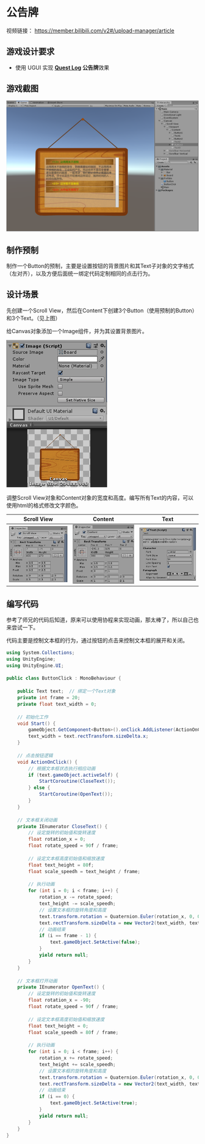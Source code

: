 # 公告牌

视频链接： <https://member.bilibili.com/v2#/upload-manager/article>

## 游戏设计要求

-   使用 UGUI 实现 **[Quest Log](http://www.tasharen.com/ngui/example9.html) 公告牌**效果 

## 游戏截图

![](./img/1.png)

## 制作预制

制作一个Button的预制，主要是设置按钮的背景图片和其Text子对象的文字格式（左对齐），以及方便后面统一绑定代码定制相同的点击行为。

## 设计场景

先创建一个Scroll View，然后在Content下创建3个Button（使用预制的Button）和3个Text。（见上图）

给Canvas对象添加一个Image组件，并为其设置背景图片。

![](img/3.png)

调整Scroll View对象和Content对象的宽度和高度。编写所有Text的内容，可以使用html的格式修改文字颜色。

|  Scroll View   |    Content     |      Text      |
| :------------: | :------------: | :------------: |
| ![](img/4.png) | ![](img/5.png) | ![](img/6.png) |

## 编写代码

参考了师兄的代码后知道，原来可以使用协程来实现动画，那太棒了，所以自己也来尝试一下。

代码主要是控制文本框的行为，通过按钮的点击来控制文本框的展开和关闭。

```c#
using System.Collections;
using UnityEngine;
using UnityEngine.UI;

public class ButtonClick : MonoBehaviour {

    public Text text;  // 绑定一个Text对象
    private int frame = 20;
    private float text_width = 0;

    // 初始化工作
    void Start() {
        gameObject.GetComponent<Button>().onClick.AddListener(ActionOnClick);
        text_width = text.rectTransform.sizeDelta.x;
    }

    // 点击按钮逻辑
    void ActionOnClick() {
        // 根据文本框状态执行相应动画
        if (text.gameObject.activeSelf) {
            StartCoroutine(CloseText());
        } else {
            StartCoroutine(OpenText());
        }
    }

    // 文本框关闭动画
    private IEnumerator CloseText() {
        // 设定旋转的初始值和旋转速度
        float rotation_x = 0;
        float rotate_speed = 90f / frame;

        // 设定文本框高度初始值和缩放速度
        float text_height = 80f;
        float scale_speedh = text_height / frame;

        // 执行动画
        for (int i = 0; i < frame; i++) {
            rotation_x -= rotate_speed;
            text_height -= scale_speedh;
            // 设置文本框的旋转角度和高度
            text.transform.rotation = Quaternion.Euler(rotation_x, 0, 0);
            text.rectTransform.sizeDelta = new Vector2(text_width, text_height);
            // 动画结束
            if (i == frame - 1) {
                text.gameObject.SetActive(false);
            }
            yield return null;
        }
    }

    // 文本框打开动画
    private IEnumerator OpenText() {
        // 设定旋转的初始值和旋转速度
        float rotation_x = -90;
        float rotate_speed = 90f / frame;

        // 设定文本框高度初始值和缩放速度
        float text_height = 0;
        float scale_speedh = 80f / frame;

        // 执行动画
        for (int i = 0; i < frame; i++) {
            rotation_x += rotate_speed;
            text_height += scale_speedh;
            // 设置文本框的旋转角度和高度
            text.transform.rotation = Quaternion.Euler(rotation_x, 0, 0);
            text.rectTransform.sizeDelta = new Vector2(text_width, text_height);
            // 动画结束
            if (i == 0) {
                text.gameObject.SetActive(true);
            }
            yield return null;
        }
    }
}
```



